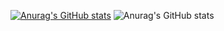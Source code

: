 [![Anurag's GitHub stats](https://github-readme-stats.vercel.app/api?username=marcellocavazza)](https://github.com/anuraghazra/github-readme-stats)
![Anurag's GitHub stats](https://github-readme-stats.vercel.app/api?username=anuraghazra&show_icons=true)
